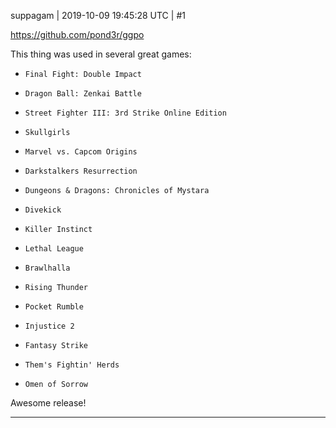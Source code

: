 suppagam | 2019-10-09 19:45:28 UTC | #1

https://github.com/pond3r/ggpo

This thing was used in several great games:
*     Final Fight: Double Impact
*     Dragon Ball: Zenkai Battle
*     Street Fighter III: 3rd Strike Online Edition
*     Skullgirls
*     Marvel vs. Capcom Origins
*     Darkstalkers Resurrection
*     Dungeons & Dragons: Chronicles of Mystara
*     Divekick
*     Killer Instinct
*     Lethal League
*     Brawlhalla
*     Rising Thunder
*     Pocket Rumble
*     Injustice 2
*     Fantasy Strike
*     Them's Fightin' Herds
*     Omen of Sorrow

Awesome release!

-------------------------

